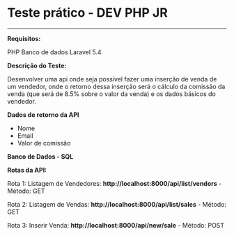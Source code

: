 <h1>Teste prático - DEV PHP JR</h1>
<hr>

<b>Requisitos:</b>

PHP
Banco de dados
Laravel 5.4

<b>Descrição do Teste:</b>

Desenvolver uma api onde seja possível fazer uma inserção de venda de um vendedor, onde o retorno dessa inserção será o cálculo da comissão da venda (que será de 8.5% sobre o valor da venda) e os dados básicos do vendedor.

<b>Dados de retorno da API</b>
* Nome
* Email
* Valor de comissão

<b>Banco de Dados - SQL</b>


<b>Rotas da API:</b>

Rota 1: Listagem de Vendedores: <b>http://localhost:8000/api/list/vendors</b> - Método: GET

Rota 2: Listagem de Vendas: <b>http://localhost:8000/api/list/sales</b> - Método: GET

Rota 3: Inserir Venda: <b>http://localhost:8000/api/new/sale</b> - Método: POST
